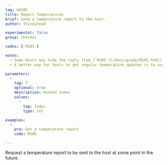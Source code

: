 ```yaml
---
tag: m0105
title: Report Temperatures
brief: Send a temperature report to the host.
author: thinkyhead

experimental: false
group: thermal

codes: [ M105 ]

notes:
  - Some hosts may hide the reply from [`M105`](/docs/gcode/M105.html).
  - A better way for hosts to get regular temperature updates is to use [`M155`](/docs/gcode/M155.html) (requires `AUTO_REPORT_TEMPERATURES` and `EXTENDED_CAPABILITIES_REPORT`). Hosts then no longer need to run an extra process or use up slots in the command buffer to receive temperatures.

parameters:
  -
    tag: T
    optional: true
    description: Hotend index
    values:
      -
        tag: index
        type: int

examples:
  -
    pre: Get a temperature report
    code: M105

---
```


Request a temperature report to be sent to the host at some point in the future.

